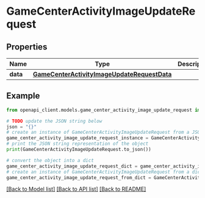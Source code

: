 # GameCenterActivityImageUpdateRequest


## Properties

Name | Type | Description | Notes
------------ | ------------- | ------------- | -------------
**data** | [**GameCenterActivityImageUpdateRequestData**](GameCenterActivityImageUpdateRequestData.md) |  | 

## Example

```python
from openapi_client.models.game_center_activity_image_update_request import GameCenterActivityImageUpdateRequest

# TODO update the JSON string below
json = "{}"
# create an instance of GameCenterActivityImageUpdateRequest from a JSON string
game_center_activity_image_update_request_instance = GameCenterActivityImageUpdateRequest.from_json(json)
# print the JSON string representation of the object
print(GameCenterActivityImageUpdateRequest.to_json())

# convert the object into a dict
game_center_activity_image_update_request_dict = game_center_activity_image_update_request_instance.to_dict()
# create an instance of GameCenterActivityImageUpdateRequest from a dict
game_center_activity_image_update_request_from_dict = GameCenterActivityImageUpdateRequest.from_dict(game_center_activity_image_update_request_dict)
```
[[Back to Model list]](../README.md#documentation-for-models) [[Back to API list]](../README.md#documentation-for-api-endpoints) [[Back to README]](../README.md)


